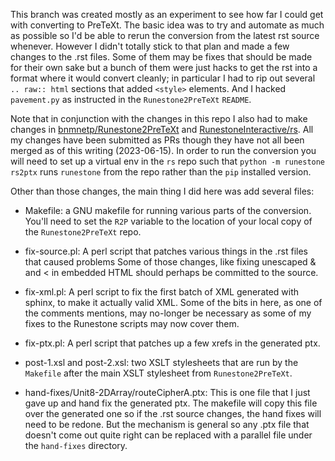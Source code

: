 This branch was created mostly as an experiment to see how far I could get with
converting to PreTeXt. The basic idea was to try and automate as much as
possible so I'd be able to rerun the conversion from the latest rst source
whenever. However I didn't totally stick to that plan and made a few changes to
the .rst files. Some of them may be fixes that should be made for their own sake
but a bunch of them were just hacks to get the rst into a format where it would
convert cleanly; in particular I had to rip out several `.. raw:: html` sections
that added `<style>` elements. And I hacked `pavement.py` as instructed in the
`Runestone2PreTeXt` `README`.

Note that in conjunction with the changes in this repo I also had to make
changes in [bnmnetp/Runestone2PreTeXt][1] and [RunestoneInteractive/rs][2]. All
my changes have been submitted as PRs though they have not all been merged as of
this writing (2023-06-15). In order to run the conversion you will need to set
up a virtual env in the `rs` repo such that `python -m runestone rs2ptx` runs
`runestone` from the repo rather than the `pip` installed version.

Other than those changes, the main thing I did here was add several files:

  - Makefile: a GNU makefile for running various parts of the conversion. You'll
    need to set the `R2P` variable to the location of your local copy of the
    `Runestone2PreTeXt` repo.

  - fix-source.pl: A perl script that patches various things in the .rst files
    that caused problems Some of those changes, like fixing unescaped & and < in
    embedded HTML should perhaps be committed to the source.

  - fix-xml.pl: A perl script to fix the first batch of XML generated with
    sphinx, to make it actually valid XML. Some of the bits in here, as one of
    the comments mentions, may no-longer be necessary as some of my fixes to the
    Runestone scripts may now cover them.

  - fix-ptx.pl: A perl script that patches up a few xrefs in the generated ptx.

  - post-1.xsl and post-2.xsl: two XSLT stylesheets that are run by the
    `Makefile` after the main XSLT stylesheet from `Runestone2PreTeXt`.

  - hand-fixes/Unit8-2DArray/routeCipherA.ptx: This is one file that I just gave
    up and hand fix the generated ptx. The makefile will copy this file over the
    generated one so if the .rst source changes, the hand fixes will need to be
    redone. But the mechanism is general so any .ptx file that doesn't come out
    quite right can be replaced with a parallel file under the `hand-fixes`
    directory.


[1]: <https://github.com/bnmnetp/Runestone2PreTeXt/pulls?q=is%3Apr+author%3Agigamonkey>
[2]: <https://github.com/RunestoneInteractive/rs/pulls?q=+is%3Apr+author%3Agigamonkey>
